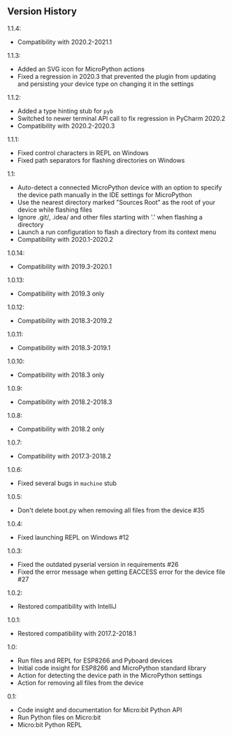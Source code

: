 Version History
---------------

  <p>1.1.4:</p>
  <ul>
    <li>Compatibility with 2020.2-2021.1</li>
  </ul>
  <p>1.1.3:</p>
  <ul>
    <li>Added an SVG icon for MicroPython actions</li>
    <li>Fixed a regression in 2020.3 that prevented the plugin from updating and persisting your device type on changing it in the settings</li>
  </ul>
  <p>1.1.2:</p>
  <ul>
    <li>Added a type hinting stub for <code>pyb</code></li>
    <li>Switched to newer terminal API call to fix regression in PyCharm 2020.2</li>
    <li>Compatibility with 2020.2-2020.3</li>
  </ul>
  <p>1.1.1:</p>
  <ul>
    <li>Fixed control characters in REPL on Windows</li>
    <li>Fixed path separators for flashing directories on Windows</li>
  </ul>
  <p>1.1:</p>
  <ul>
    <li>Auto-detect a connected MicroPython device with an option to specify the device path manually in the IDE settings for MicroPython</li>
    <li>Use the nearest directory marked "Sources Root" as the root of your device while flashing files</li>
    <li>Ignore .git/, .idea/ and other files starting with '.' when flashing a directory</li>
    <li>Launch a run configuration to flash a directory from its context menu</li>
    <li>Compatibility with 2020.1-2020.2</li>
  </ul>
  <p>1.0.14:</p>
  <ul>
    <li>Compatibility with 2019.3-2020.1</li>
  </ul>
  <p>1.0.13:</p>
  <ul>
    <li>Compatibility with 2019.3 only</li>
  </ul>
  <p>1.0.12:</p>
  <ul>
    <li>Compatibility with 2018.3-2019.2</li>
  </ul>
  <p>1.0.11:</p>
  <ul>
    <li>Compatibility with 2018.3-2019.1</li>
  </ul>
  <p>1.0.10:</p>
  <ul>
    <li>Compatibility with 2018.3 only</li>
  </ul>
  <p>1.0.9:</p>
  <ul>
    <li>Compatibility with 2018.2-2018.3</li>
  </ul>
  <p>1.0.8:</p>
  <ul>
    <li>Compatibility with 2018.2 only</li>
  </ul>
  <p>1.0.7:</p>
  <ul>
    <li>Compatibility with 2017.3-2018.2</li>
  </ul>
  <p>1.0.6:</p>
  <ul>
    <li>Fixed several bugs in <code>machine</code> stub</li>
  </ul>
  <p>1.0.5:</p>
  <ul>
    <li>Don't delete boot.py when removing all files from the device #35</li>
  </ul>
  <p>1.0.4:</p>
  <ul>
    <li>Fixed launching REPL on Windows #12</li>
  </ul>
  <p>1.0.3:</p>
  <ul>
    <li>Fixed the outdated pyserial version in requirements #26</li>
    <li>Fixed the error message when getting EACCESS error for the device file #27</li>
  </ul>
  <p>1.0.2:</p>
  <ul>
    <li>Restored compatibility with IntelliJ</li>
  </ul>
  <p>1.0.1:</p>
  <ul>
    <li>Restored compatibility with 2017.2-2018.1</li>
  </ul>
  <p>1.0:</p>
  <ul>
    <li>Run files and REPL for ESP8266 and Pyboard devices</li>
    <li>Initial code insight for ESP8266 and MicroPython standard library</li>
    <li>Action for detecting the device path in the MicroPython settings</li>
    <li>Action for removing all files from the device</li>
  </ul>
  <p>0.1:</p>
  <ul>
    <li>Code insight and documentation for Micro:bit Python API</li>
    <li>Run Python files on Micro:bit</li>
    <li>Micro:bit Python REPL</li>
  </ul>

